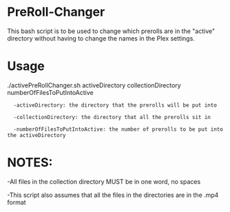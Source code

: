 # PreRoll-Changer
This bash script is to be used to change which prerolls are in the "active" directory without having to change the names in the Plex settings.

# Usage
  ./activePreRollChanger.sh activeDirectory collectionDirectory numberOfFilesToPutIntoActive
  
      -activeDirectory: the directory that the prerolls will be put into
  
      -collectionDirectory: the directory that all the prerolls sit in
  
      -numberOfFilesToPutIntoActive: the number of prerolls to be put into the activeDirectory
  
# NOTES:
  -All files in the collection directory MUST be in one word, no spaces
  
  -This script also assumes that all the files in the directories are in the .mp4 format
